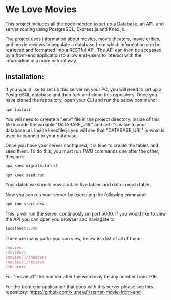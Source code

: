 <h1>We Love Movies</h1>
<p>This project includes all the code needed to set up a Database, an API, and server routing using PostgreSQL, Express.js and Knex.js.</p>

<p>The project uses information about movies, movie theaters, movie critics, and movie reviews to populate a database from which information can be retrieved and formatted into a RESTful API. The API can then be accessed by a front-end application to allow end-users to interact with the information in a more natural way.</p>

<h2>Installation:</h2>
<p>If you would like to set up this server on your PC, you will need to set up a PostgreSQL database and then fork and clone this repository. Once you have cloned the repository, open your CLI and run the below command:</p>

```javascript
npm install
```

<p>You will need to crreate a ".env" file in the project directory. Inside of this file inculde the variable "DATABASE_URL" and set it's value to your database url. Inside knexfile.js you will see that "DATABASE_URL" is what is used to connect to your database.</p>

<p>Once you have your server configured, it is time to create the tables and seed them. To do this, you must run TWO commands one after the other, they are:</p>

```javascript
npx knex migrate:latest
```

```javascript
npx knex seed:run
```

<p>Your database should now contain five tables and data in each table.</p>

<p>Now you can run your server by executing the following command:</p>

```javascript
npm run start:dev
```

<p>This is will run the server continuosly on port 5000. If you would like to view the API you can open you browser and naviagate to</p>

```javascript
localhost:5000
```

<p>There are many paths you can view, below is a list of all of them:</p>

```javascript
/movies
/movies/1
/movies/1/theaters
/movies/1/reviews
/theaters
```

<p>For "movies/1" the number after the word may be any number from 1-16</p>

For the front end application that goes with this server please see this repository: https://github.com/xjuneau1/starter-movie-front-end